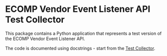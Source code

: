 # ECOMP Vendor Event Listener API Test Collector

This package contains a Python application that represents a test version of 
the ECOMP Vendor Event Listener API.

The code is documented using docstrings - start from the
[Test Collector](./code/collector/collector.py).

